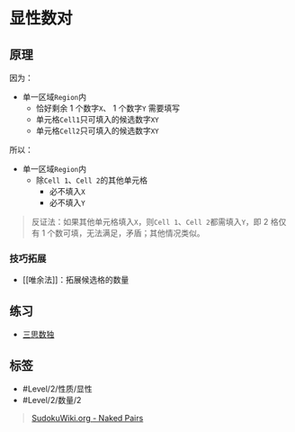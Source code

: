 <!-- START doctoc generated TOC please keep comment here to allow auto update -->
<!-- DON'T EDIT THIS SECTION, INSTEAD RE-RUN doctoc TO UPDATE -->

<!-- END doctoc generated TOC please keep comment here to allow auto update -->

# 显性数对

## 原理

因为：
- 单一区域`Region`内
	- 恰好剩余 1 个数字`X`、 1 个数字`Y` 需要填写
	- 单元格`Cell1`只可填入的候选数字`XY`
	- 单元格`Cell2`只可填入的候选数字`XY`

所以：
- 单一区域`Region`内
	- 除`Cell 1`、`Cell 2`的其他单元格
		- 必不填入`X`
		- 必不填入`Y`
> 反证法：如果其他单元格填入`X`，则`Cell 1`、`Cell 2`都需填入`Y`，即 2 格仅有 1 个数可填，无法满足，矛盾；其他情况类似。

### 技巧拓展

- [[唯余法]]：拓展候选格的数量

## 练习

- [三思数独](https://www.12634.com/learning/naked-pair/index)

## 标签

- #Level/2/性质/显性
- #Level/2/数量/2

> [SudokuWiki.org - Naked Pairs](https://www.sudokuwiki.org/Naked_Candidates#NP)
